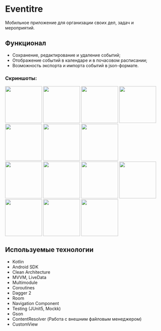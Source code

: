# Eventitre

  Мобильное приложение для организации своих дел, задач и мероприятий.

## Функционал

* Сохранение, редактирование и удаление событий;
* Отображение событий в календаре и в почасовом расписании;
* Возможность экспорта и импорта событий в json-формате.

### Скриншоты:
<image src='https://github.com/arshapshap/Eventitre/assets/48681339/3c49dde2-a7a0-4b8f-b827-2cde6ac8ba8b' width=120 />
<image src='https://github.com/arshapshap/Eventitre/assets/48681339/c7bc49c6-a167-4a1f-9699-0bfaf397a15f' width=120 />
<image src='https://github.com/arshapshap/Eventitre/assets/48681339/8b60c16d-3760-490a-8ce0-1cade6a3b7ce' width=120 />
<image src='https://github.com/arshapshap/Eventitre/assets/48681339/56ec7ca2-eb35-421b-8213-70d3bcafc5f7' width=120 />
<image src='https://github.com/arshapshap/Eventitre/assets/48681339/5b40ddc2-9623-4ea0-a189-24bb12191238' width=120 />
<image src='https://github.com/arshapshap/Eventitre/assets/48681339/2371a3a9-dabb-4576-b21c-42f5ffcb6f5c' width=120 />
<image src='https://github.com/arshapshap/Eventitre/assets/48681339/70b1297b-5955-4260-9814-3011fe41bdd8' width=120 />
<br>
<image src='https://github.com/arshapshap/Eventitre/assets/48681339/4d4b7181-cbfc-4b84-b7ca-972d51022c97' width=120 />
<image src='https://github.com/arshapshap/Eventitre/assets/48681339/2bc444be-5771-4d18-b73e-61118b4ce412' width=120 />
<image src='https://github.com/arshapshap/Eventitre/assets/48681339/563f9266-ea4c-4476-8051-9539d9183c32' width=120 />
<image src='https://github.com/arshapshap/Eventitre/assets/48681339/ba7bebcd-5ebc-41f6-ba1c-2a4d7e992a9c' width=120 />
<image src='https://github.com/arshapshap/Eventitre/assets/48681339/1b0a8085-e818-468f-a17d-2a09a24aa508' width=120 />
<image src='https://github.com/arshapshap/Eventitre/assets/48681339/21014ac8-5d15-486b-8aa3-af9bc3500f21' width=120 />
<image src='https://github.com/arshapshap/Eventitre/assets/48681339/d2fa5b56-7400-4654-b8db-2c8f2df79f73' width=120 />

## Используемые технологии

* Kotlin
* Android SDK
* Clean Architecture
* MVVM, LiveData
* Multimodule
* Coroutines
* Dagger 2
* Room
* Navigation Component
* Testing (JUnit5, Mockk)
* Gson
* ContentResolver (Работа с внешним файловым менеджером)
* CustomView
